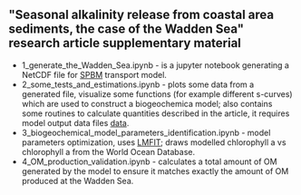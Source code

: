 ## "Seasonal alkalinity release from coastal area sediments, the case of the Wadden Sea" research article supplementary material

* 1_generate_the_Wadden_Sea.ipynb - is a jupyter notebook generating a NetCDF file for [SPBM] transport model.
* 2_some_tests_and_estimations.ipynb - plots some data from a generated file, visualize some functions (for example different s-curves) which are used to construct a biogeochemica model; also contains some routines to calculate quantities described in the article, it requires model output data files [data].
* 3_biogeochemical_model_parameters_identification.ipynb - model parameters optimization, uses [LMFIT]; draws modelled chlorophyll a vs chlorophyll a from the World Ocean Database.
* 4_OM_production_validation.ipynb - calculates a total amount of OM generated by the model to ensure it matches exactly the amount of OM produced at the Wadden Sea.

[SPBM]:https://github.com/BottomRedoxModel/SPBM/tree/dev-sham
[data]:example.com
[LMFIT]:https://lmfit.github.io/lmfit-py/intro.html